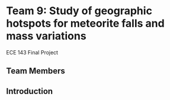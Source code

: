 # Team 9: Study of geographic hotspots for meteorite falls and mass variations
ECE 143 Final Project

## Team Members

## Introduction

